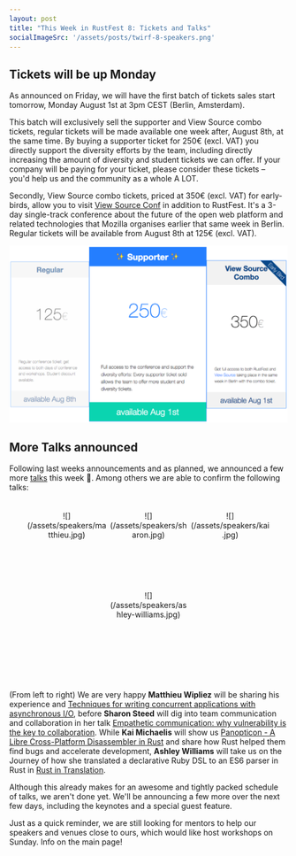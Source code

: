 ```yaml
---
layout: post
title: "This Week in RustFest 8: Tickets and Talks"
socialImageSrc: '/assets/posts/twirf-8-speakers.png'
---
```


## Tickets will be up Monday

As announced on Friday, we will have the first batch of tickets sales start tomorrow, Monday August 1st at 3pm CEST (Berlin, Amsterdam).

This batch will exclusively sell the supporter and View Source combo tickets, regular tickets will be made available one week after, August 8th, at the same time. By buying a supporter ticket for 250€ (excl. VAT) you directly support the diversity efforts by the team, including directly increasing the amount of diversity and student tickets we can offer. If your company will be paying for your ticket, please consider these tickets – you'd help us and the community as a whole A LOT.

Secondly, View Source combo tickets, priced at 350€ (excl. VAT) for early-birds, allow you to visit [View Source Conf](https://viewsourceconf.org/berlin-2016/) in addition to RustFest. It's a 3-day single-track conference about the future of the open web platform and related technologies that Mozilla organises earlier that same week in Berlin. Regular tickets will be available from August 8th at 125€ (excl. VAT).

![](/assets/posts/transparenttickets.png)

## More Talks announced

Following last weeks announcements and as planned, we announced a few more [talks](/talks/) this week 🎉. Among others we are able to confirm the following talks:

<div markdown="1" style="text-align: center; margin: 2.5em auto">
  <span style="height:15vw; width:15vw; display: inline-block; vertical-align: middle" markdown="1">![](/assets/speakers/matthieu.jpg)</span> <span style="height:15vw; width:15vw; display: inline-block; vertical-align: middle" markdown="1">![](/assets/speakers/sharon.jpg)</span> <span style="height:15vw; width:15vw; display: inline-block; vertical-align: middle" markdown="1">![](/assets/speakers/kai.jpg)</span> <span style="height:15vw; width:15vw; display: inline-block; vertical-align: middle" markdown="1">![](/assets/speakers/ashley-williams.jpg)</span>
</div>


(From left to right) We are very happy **Matthieu Wipliez** will be sharing his experience and [Techniques for writing concurrent applications with asynchronous I/O](/talks/#techniques-for-writing-concurrent-applications-with-asynchronous-i-o), before **Sharon Steed** will dig into team communication and collaboration in her talk [Empathetic communication: why vulnerability is the key to collaboration](/talks/#empathetic-communication-why-vulnerability-is-the-key-to-collaboration). While **Kai Michaelis** will show us [Panopticon - A Libre Cross-Platform Disassembler in Rust](/talks/#panopticon-a-libre-cross-platform-disassembler-in-rust) and share how Rust helped them find bugs and accelerate development, **Ashley Williams** will take us on the Journey of how she translated a declarative Ruby DSL to an ES6 parser in Rust in [Rust in Translation](/talks/#rust-in-translation).

Although this already makes for an awesome and tightly packed schedule of talks, we aren't done yet. We'll be announcing a few more over the next few days, including the keynotes and a special guest feature.

Just as a quick reminder, we are still looking for mentors to help our speakers and venues close to ours, which would like host workshops on Sunday. Info on the main page!
